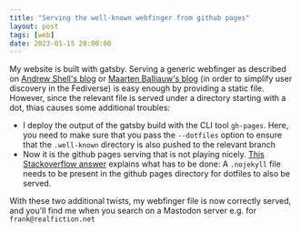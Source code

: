 ```yaml
---
title: "Serving the well-known webfinger from github pages"
layout: post
tags: [web]
date: 2023-01-15 20:00:00
---
```


My website is built with gatsby. Serving a generic webfinger as described on [Andrew Shell's blog][1] or [Maarten Balliauw's blog][2] (in order to simplify user discovery in the Fediverse) is easy enough by providing a static file. However, since the relevant file is served under a directory starting with a dot, thias causes some additional troubles:

* I deploy the output of the gatsby build with the CLI tool `gh-pages`. Here, you need to make sure that you pass the `--dotfiles` option to ensure that the `.well-known` directory is also pushed to the relevant branch
* Now it is the github pages serving that is not playing nicely. [This Stackoverflow answer][3] explains what has to be done: A `.nojekyll` file needs to be present in the github pages directory for dotfiles to also be served.

With these two additional twists, my webfinger file is now correctly served, and you'll find me when you search on a Mastodon server e.g. for `frank@realfiction.net`


[1]: https://blog.andrewshell.org/webfinger-for-activitypub-feed-discovery/
[2]: https://blog.maartenballiauw.be/post/2022/11/05/mastodon-own-donain-without-hosting-server.html
[3]: https://stackoverflow.com/a/59011444/51428